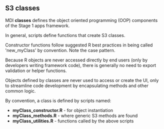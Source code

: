 ## S3 classes

MDI **classes** defines the object oriented programming (OOP)
components of the Stage 1 apps framework.

In general, scripts define functions that create S3 classes.

Constructor functions follow suggested R best practices in being
called 'new_myClass' by convention. Note the case pattern.

Because R objects are never accessed directly by end
users (only by developers writing framework code), there is
generally no need to export validation or helper functions. 

Objects defined by classes are never used to access or create
the UI, only to streamline code development by encapsulating 
methods and other common logic. 

By convention, a class is defined by scripts named:
    
- **myClass_constructor.R** - for object instantiation
- **myClass_methods.R** - where generic S3 methods are found
- **myClass_utilities.R** - functions called by the above scripts
